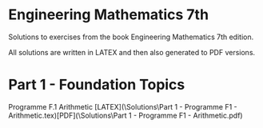 # Engineering Mathematics 7th
Solutions to exercises from the book Engineering Mathematics 7th edition.  

All solutions are written in LATEX and then also generated to PDF versions.  

# Part 1 - Foundation Topics
Programme F.1 Arithmetic [LATEX](\Solutions\Part 1 - Programme F1 - Arithmetic.tex)[PDF](\Solutions\Part 1 - Programme F1 - Arithmetic.pdf)  
